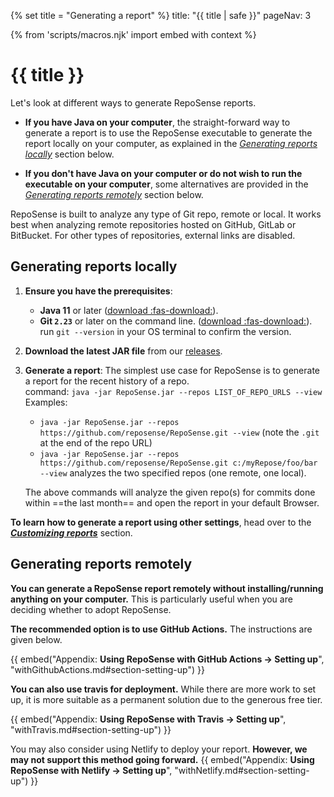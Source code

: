 {% set title = "Generating a report" %}
<frontmatter>
  title: "{{ title | safe }}"
  pageNav: 3
</frontmatter>

{% from 'scripts/macros.njk' import embed with context %}

<h1 class="display-4"><md>{{ title }}</md></h1>

<div class="lead">

Let's look at different ways to generate RepoSense reports.
</div>


* **If you have Java on your computer**, the straight-forward way to generate a report is to use the RepoSense executable to generate the report locally on your computer, as explained in the [_Generating reports locally_](#generating-reports-locally) section below.

* **If you don't have Java on your computer or do not wish to run the executable on your computer**, some alternatives are provided in the [_Generating reports remotely_](#generating-reports-remotely) section below.

<box type="info" seamless>

RepoSense is built to analyze any type of Git repo, remote or local. It works best when analyzing remote repositories hosted on GitHub, GitLab or BitBucket.
For other types of repositories, external links are disabled.
</box>

<!-- ==================================================================================================== -->

## Generating reports locally

1. **Ensure you have the prerequisites**:
   * **Java 11** or later ([download :fas-download:](https://www.java.com/en/)).
   * **Git `2.23`** or later on the command line. ([download :fas-download:](https://git-scm.com/downloads)).<br> run `git --version` in your OS terminal to confirm the version.

1. **Download the latest JAR file** from our [releases](https://github.com/reposense/RepoSense/releases/latest).

1. **Generate a report**: The simplest use case for RepoSense is to generate a report for the recent history of a repo.<br>
  command: `java -jar RepoSense.jar --repos LIST_OF_REPO_URLS --view`<br>
  Examples:
   * `java -jar RepoSense.jar --repos https://github.com/reposense/RepoSense.git --view` (note the `.git` at the end of the repo URL)
   * `java -jar RepoSense.jar --repos https://github.com/reposense/RepoSense.git c:/myRepose/foo/bar --view` analyzes the two specified repos (one remote, one local).

   The above commands will analyze the given repo(s) for commits done within ==the last month== and open the report in your default Browser.

**To learn how to generate a report using <tooltip content="e.g., generate a report for a different period, for specific file types, for specific authors, etc.">other settings</tooltip>**, head over to the [_**Customizing reports**_](customizingReports.html) section.

<!-- ==================================================================================================== -->

## Generating reports remotely

**You can generate a RepoSense report remotely without installing/running anything on your computer.** This is particularly useful when you are deciding whether to adopt RepoSense.

**The recommended option is to use GitHub Actions.** The instructions are given below.

{{ embed("Appendix: **Using RepoSense with GitHub Actions → Setting up**", "withGithubActions.md#section-setting-up") }}

**You can also use travis for deployment.** While there are more work to set up, it is more suitable as a permanent solution due to the generous free tier.

{{ embed("Appendix: **Using RepoSense with Travis → Setting up**", "withTravis.md#section-setting-up") }}

You may also consider using Netlify to deploy your report. **However, we may not support this method going forward.**
{{ embed("Appendix: **Using RepoSense with Netlify → Setting up**", "withNetlify.md#section-setting-up") }}
